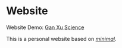 # Website

Website Demo: [Gan Xu Science](https://ganxu.science)

This is a personal website based on [*minimal*](https://github.com/pages-themes/minimal).



